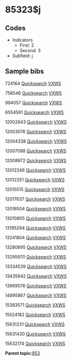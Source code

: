 # 85323$j

## Codes

-   Indicators
    -   First: 2
    -   Second: 3
-   Subfield: j

## Sample bibs

724164 [Quicksearch](https://search.library.yale.edu/catalog/724164) [VXWS](http://prodorbis.library.yale.edu:7014/vxws/GetHoldingsService?bibId=724164)

758546 [Quicksearch](https://search.library.yale.edu/catalog/758546) [VXWS](http://prodorbis.library.yale.edu:7014/vxws/GetHoldingsService?bibId=758546)

994057 [Quicksearch](https://search.library.yale.edu/catalog/994057) [VXWS](http://prodorbis.library.yale.edu:7014/vxws/GetHoldingsService?bibId=994057)

6554561 [Quicksearch](https://search.library.yale.edu/catalog/6554561) [VXWS](http://prodorbis.library.yale.edu:7014/vxws/GetHoldingsService?bibId=6554561)

12002643 [Quicksearch](https://search.library.yale.edu/catalog/12002643) [VXWS](http://prodorbis.library.yale.edu:7014/vxws/GetHoldingsService?bibId=12002643)

12003076 [Quicksearch](https://search.library.yale.edu/catalog/12003076) [VXWS](http://prodorbis.library.yale.edu:7014/vxws/GetHoldingsService?bibId=12003076)

12004338 [Quicksearch](https://search.library.yale.edu/catalog/12004338) [VXWS](http://prodorbis.library.yale.edu:7014/vxws/GetHoldingsService?bibId=12004338)

12007088 [Quicksearch](https://search.library.yale.edu/catalog/12007088) [VXWS](http://prodorbis.library.yale.edu:7014/vxws/GetHoldingsService?bibId=12007088)

12008972 [Quicksearch](https://search.library.yale.edu/catalog/12008972) [VXWS](http://prodorbis.library.yale.edu:7014/vxws/GetHoldingsService?bibId=12008972)

12012246 [Quicksearch](https://search.library.yale.edu/catalog/12012246) [VXWS](http://prodorbis.library.yale.edu:7014/vxws/GetHoldingsService?bibId=12012246)

12012251 [Quicksearch](https://search.library.yale.edu/catalog/12012251) [VXWS](http://prodorbis.library.yale.edu:7014/vxws/GetHoldingsService?bibId=12012251)

12015515 [Quicksearch](https://search.library.yale.edu/catalog/12015515) [VXWS](http://prodorbis.library.yale.edu:7014/vxws/GetHoldingsService?bibId=12015515)

12017637 [Quicksearch](https://search.library.yale.edu/catalog/12017637) [VXWS](http://prodorbis.library.yale.edu:7014/vxws/GetHoldingsService?bibId=12017637)

12018504 [Quicksearch](https://search.library.yale.edu/catalog/12018504) [VXWS](http://prodorbis.library.yale.edu:7014/vxws/GetHoldingsService?bibId=12018504)

13010805 [Quicksearch](https://search.library.yale.edu/catalog/13010805) [VXWS](http://prodorbis.library.yale.edu:7014/vxws/GetHoldingsService?bibId=13010805)

13195294 [Quicksearch](https://search.library.yale.edu/catalog/13195294) [VXWS](http://prodorbis.library.yale.edu:7014/vxws/GetHoldingsService?bibId=13195294)

13241804 [Quicksearch](https://search.library.yale.edu/catalog/13241804) [VXWS](http://prodorbis.library.yale.edu:7014/vxws/GetHoldingsService?bibId=13241804)

13280895 [Quicksearch](https://search.library.yale.edu/catalog/13280895) [VXWS](http://prodorbis.library.yale.edu:7014/vxws/GetHoldingsService?bibId=13280895)

13295970 [Quicksearch](https://search.library.yale.edu/catalog/13295970) [VXWS](http://prodorbis.library.yale.edu:7014/vxws/GetHoldingsService?bibId=13295970)

13334539 [Quicksearch](https://search.library.yale.edu/catalog/13334539) [VXWS](http://prodorbis.library.yale.edu:7014/vxws/GetHoldingsService?bibId=13334539)

13435942 [Quicksearch](https://search.library.yale.edu/catalog/13435942) [VXWS](http://prodorbis.library.yale.edu:7014/vxws/GetHoldingsService?bibId=13435942)

13969076 [Quicksearch](https://search.library.yale.edu/catalog/13969076) [VXWS](http://prodorbis.library.yale.edu:7014/vxws/GetHoldingsService?bibId=13969076)

14995867 [Quicksearch](https://search.library.yale.edu/catalog/14995867) [VXWS](http://prodorbis.library.yale.edu:7014/vxws/GetHoldingsService?bibId=14995867)

15383571 [Quicksearch](https://search.library.yale.edu/catalog/15383571) [VXWS](http://prodorbis.library.yale.edu:7014/vxws/GetHoldingsService?bibId=15383571)

15524182 [Quicksearch](https://search.library.yale.edu/catalog/15524182) [VXWS](http://prodorbis.library.yale.edu:7014/vxws/GetHoldingsService?bibId=15524182)

15631231 [Quicksearch](https://search.library.yale.edu/catalog/15631231) [VXWS](http://prodorbis.library.yale.edu:7014/vxws/GetHoldingsService?bibId=15631231)

15631430 [Quicksearch](https://search.library.yale.edu/catalog/15631430) [VXWS](http://prodorbis.library.yale.edu:7014/vxws/GetHoldingsService?bibId=15631430)

15632174 [Quicksearch](https://search.library.yale.edu/catalog/15632174) [VXWS](http://prodorbis.library.yale.edu:7014/vxws/GetHoldingsService?bibId=15632174)

**Parent topic:**[853](../../tags/853/853.md)


